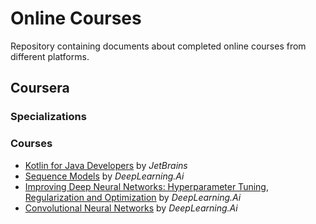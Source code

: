 # Online Courses
Repository containing documents about completed online courses from different platforms.

## Coursera
### Specializations

### Courses
- [Kotlin for Java Developers](./coursera/independent-courses/Kotlin%20for%20Java%20Developers%20--%20JetBrains) by _JetBrains_
- [Sequence Models](./coursera/independent-courses/DeepLearning.Ai/Sequence%20Models) by _DeepLearning.Ai_
- [Improving Deep Neural Networks: Hyperparameter Tuning, Regularization and Optimization](./coursera/independent-courses/DeepLearning.Ai/Hyperparameter%20tuning,%20Regularization%20and%20Optimization) by _DeepLearning.Ai_
- [Convolutional Neural Networks](./coursera/independent-courses/DeepLearning.Ai/Convolutional%20Neural%20Networks) by _DeepLearning.Ai_
